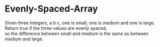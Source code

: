 # Evenly-Spaced-Array

Given three Integers, a b c, one is small, one is medium and one is large. <br>
Return true if the three values are evenly spaced, <br>
so the difference between small and medium is the same as between medium and large.

